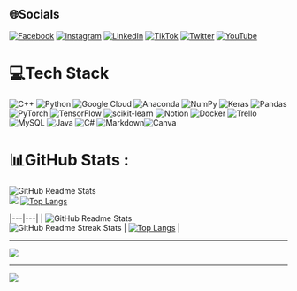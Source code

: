 
## 🌐Socials
[![Facebook](https://img.shields.io/badge/Facebook-%231877F2.svg?logo=Facebook&logoColor=white)](https://facebook.com/https://www.facebook.com/profile.php?id=100027709478826) [![Instagram](https://img.shields.io/badge/Instagram-%23E4405F.svg?logo=Instagram&logoColor=white)](https://instagram.com/https://www.instagram.com/dongphamdang/) [![LinkedIn](https://img.shields.io/badge/LinkedIn-%230077B5.svg?logo=linkedin&logoColor=white)](https://linkedin.com/in/https://www.linkedin.com/in/%C4%91%C3%B4ng-ph%E1%BA%A1m-%C4%91%C4%83ng-781921251/) [![TikTok](https://img.shields.io/badge/TikTok-%23000000.svg?logo=TikTok&logoColor=white)](https://tiktok.com/@https://www.tiktok.com/@dong1082003) [![Twitter](https://img.shields.io/badge/Twitter-%231DA1F2.svg?logo=Twitter&logoColor=white)](https://twitter.com/https://twitter.com/Anodis108) [![YouTube](https://img.shields.io/badge/YouTube-%23FF0000.svg?logo=YouTube&logoColor=white)](https://youtube.com/c/https://www.youtube.com/channel/UCGEiYbrxA8lALeBMlVSa5iQ) 

# 💻Tech Stack
![C++](https://img.shields.io/badge/c++-%2300599C.svg?style=plastic&logo=c%2B%2B&logoColor=white) ![Python](https://img.shields.io/badge/python-3670A0?style=plastic&logo=python&logoColor=ffdd54) ![Google Cloud](https://img.shields.io/badge/Google%20Cloud-%234285F4.svg?style=plastic&logo=google-cloud&logoColor=white) ![Anaconda](https://img.shields.io/badge/Anaconda-%2344A833.svg?style=plastic&logo=anaconda&logoColor=white) ![NumPy](https://img.shields.io/badge/numpy-%23013243.svg?style=plastic&logo=numpy&logoColor=white) ![Keras](https://img.shields.io/badge/Keras-%23D00000.svg?style=plastic&logo=Keras&logoColor=white) ![Pandas](https://img.shields.io/badge/pandas-%23150458.svg?style=plastic&logo=pandas&logoColor=white) ![PyTorch](https://img.shields.io/badge/PyTorch-%23EE4C2C.svg?style=plastic&logo=PyTorch&logoColor=white) ![TensorFlow](https://img.shields.io/badge/TensorFlow-%23FF6F00.svg?style=plastic&logo=TensorFlow&logoColor=white) ![scikit-learn](https://img.shields.io/badge/scikit--learn-%23F7931E.svg?style=plastic&logo=scikit-learn&logoColor=white) ![Notion](https://img.shields.io/badge/Notion-%23000000.svg?style=plastic&logo=notion&logoColor=white) ![Docker](https://img.shields.io/badge/docker-%230db7ed.svg?style=plastic&logo=docker&logoColor=white) ![Trello](https://img.shields.io/badge/Trello-%23026AA7.svg?style=plastic&logo=Trello&logoColor=white) ![MySQL](https://img.shields.io/badge/mysql-%2300f.svg?style=plastic&logo=mysql&logoColor=white) ![Java](https://img.shields.io/badge/java-%23ED8B00.svg?style=plastic&logo=java&logoColor=white) ![C#](https://img.shields.io/badge/c%23-%23239120.svg?style=plastic&logo=c-sharp&logoColor=white) ![Markdown](https://img.shields.io/badge/markdown-%23000000.svg?style=plastic&logo=markdown&logoColor=white)![Canva](https://img.shields.io/badge/Canva-%2300C4CC.svg?style=plastic&logo=Canva&logoColor=white)
# 📊GitHub Stats :
![GitHub Readme Stats](https://github-readme-stats.vercel.app/api?username=Anodis108&theme=radical&hide_border=false&include_all_commits=false&count_private=false&show_icons=true&locale=en)<br/>
![](https://github-readme-streak-stats.herokuapp.com/?user=Anodis108&theme=radical&hide_border=false)
[![Top Langs](https://github-readme-stats.vercel.app/api/top-langs/?username=anuraghazra&layout=pie)](https://github.com/anuraghazra/github-readme-stats)<br/>

|---|---|
| ![GitHub Readme Stats](https://github-readme-stats.vercel.app/api?username=Anodis108&theme=radical&hide_border=false&include_all_commits=false&count_private=false&show_icons=true&locale=en) <br/>![GitHub Readme Streak Stats](https://github-readme-streak-stats.herokuapp.com/?user=Anodis108&theme=radical&hide_border=false) | [![Top Langs](https://github-readme-stats.vercel.app/api/top-langs/?username=anuraghazra&layout=pie)](https://github.com/anuraghazra/github-readme-stats) |

---
[![](https://visitcount.itsvg.in/api?id=Anodis108&icon=0&color=0)](https://visitcount.itsvg.in)

---
<a href="https://github.com/uvipen/QuickDraw/">
  <!-- Change the `github-readme-stats.anuraghazra1.vercel.app` to `github-readme-stats.vercel.app`  -->
  <img align="center" src="https://github-readme-stats.anuraghazra1.vercel.app/api/pin/?username=uvipen&repo=QuickDraw&theme=radical" />
</a>
